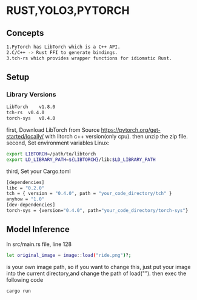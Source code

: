 # RUST,YOLO3,PYTORCH

## Concepts

```bash
1.PyTorch has LibTorch which is a C++ API.
2.C/C++ -> Rust FFI to generate bindings.
3.tch-rs which provides wrapper functions for idiomatic Rust.
```

## Setup

### Library Versions	

```bash
LibTorch	v1.8.0
tch-rs	v0.4.0
torch-sys	v0.4.0
```

first, Download LibTorch from Source
https://pytorch.org/get-started/locally/ with litorch c++ version(only cpu).
then unzip the zip file.
second, Set environment variables
Linux:
```bash
export LIBTORCH=/path/to/libtorch
export LD_LIBRARY_PATH=${LIBTORCH}/lib:$LD_LIBRARY_PATH
```
third, Set your Cargo.toml
```bash
[dependencies]
libc = "0.2.0"
tch = { version = "0.4.0", path = "your_code_directory/tch" }
anyhow = "1.0"
[dev-dependencies]
torch-sys = {version="0.4.0", path="your_code_directory/torch-sys"}
```
## Model Inference
In src/main.rs file, line 128    
```bash
let original_image = image::load("ride.png")?;
```
is your own image path, so if you want to change this, just put your image into the current directory,and change the path of load("").
then exec the following code
```bash
cargo run 
```
